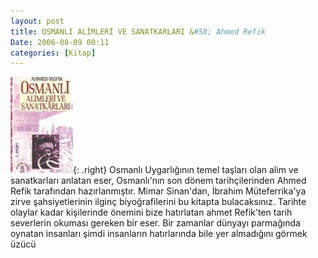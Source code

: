 ```yaml
---
layout: post
title: OSMANLI ALİMLERİ VE SANATKARLARI &#58; Ahmed Refik
Date: 2006-08-09 00:11
categories: [Kitap]
---
```


![Osmanlı Alimleri ve Sanatkarları][]{: .right} Osmanlı Uygarlığının temel taşları
olan alim ve sanatkarları anlatan eser, Osmanlı'nın son dönem
tarihçilerinden Ahmed Refik tarafından hazırlanmıştır. Mimar Sinan'dan,
İbrahim Müteferrika'ya zirve şahsiyetlerinin ilginç biyoğrafilerini bu
kitapta bulacaksınız. Tarihte olaylar kadar kişilerinde önemini bize
hatırlatan ahmet Refik'ten tarih severlerin okuması gereken bir eser.
Bir zamanlar dünyayı parmağında oynatan insanları şimdi insanların
hatırlarında bile yer almadığını görmek üzücü

  [Osmanlı Alimleri ve Sanatkarları]: /images/osmanli_alim.jpg
